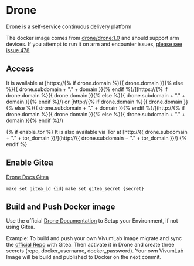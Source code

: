 # Drone

[Drone](https://drone.io) is a self-service continuous delivery platform

The docker image comes from [drone/drone:1.0](https://hub.docker.com/r/drone/drone) and should support arm devices.
If you attempt to run it on arm and encounter issues,
[please see issue 478](https://github.com/Vivumlab/VivumLab/-/issues/478)

## Access

It is available at [https://{% if drone.domain %}{{ drone.domain }}{% else %}{{ drone.subdomain + "." + domain }}{% endif %}/](https://{% if drone.domain %}{{ drone.domain }}{% else %}{{ drone.subdomain + "." + domain }}{% endif %}/) or [http://{% if drone.domain %}{{ drone.domain }}{% else %}{{ drone.subdomain + "." + domain }}{% endif %}/](http://{% if drone.domain %}{{ drone.domain }}{% else %}{{ drone.subdomain + "." + domain }}{% endif %}/)

{% if enable_tor %}
It is also available via Tor at [http://{{ drone.subdomain + "." + tor_domain }}/](http://{{ drone.subdomain + "." + tor_domain }}/)
{% endif %}

## Enable Gitea

[Drone Docs Gitea](https://docs.drone.io/server/provider/gitea/)

`make set gitea_id {id}`
`make set gitea_secret {secret}`

## Build and Push Docker image

Use the official [Drone Documentation](https://docs.drone.io/) to Setup your Environment, if not using Gitea.

Example:
To build and push your own VivumLab Image migrate and sync the [official Repo](https://github.com/Vivumlab/VivumLab/) with Gitea.
Then activate it in Drone and create three secrets (repo, docker_username, docker_password).
Your own VivumLab Image will be build and published to Docker on the next commit.
